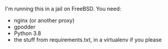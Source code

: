 I'm running this in a jail on FreeBSD. You need:

- nginx (or another proxy)
- gpodder
- Python 3.8
- the stuff from requirements.txt, in a virtualenv if you please




